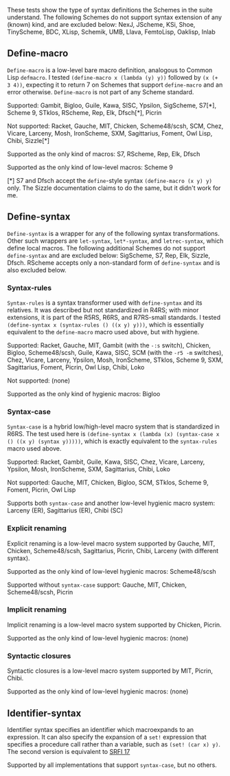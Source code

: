 These tests show the type of syntax definitions the Schemes in the suite understand.
The following Schemes do not support syntax extension of any (known) kind,
and are excluded below:
NexJ, JScheme, KSi, Shoe, TinyScheme, BDC, XLisp, Schemik, UMB, Llava, FemtoLisp,
Oaklisp, Inlab

## Define-macro

`Define-macro` is a low-level bare macro definition, analogous to Common Lisp `defmacro`.
I tested `(define-macro x (lambda (y) y))` followed by `(x (+ 3 4))`,
expecting it to return 7 on Schemes that support `define-macro` and an error otherwise.
`Define-macro` is not part of any Scheme standard.

Supported: Gambit, Bigloo, Guile, Kawa, SISC, Ypsilon, SigScheme, S7\[\*],
Scheme 9, STklos, RScheme, Rep, Elk, Dfsch\[\*], Picrin

Not supported: Racket, Gauche, MIT, Chicken, Scheme48/scsh, SCM,
Chez, Vicare, Larceny, Mosh, IronScheme, SXM, Sagittarius,
Foment, Owl Lisp, Chibi, Sizzle[*]

Supported as the only kind of macros: S7, RScheme, Rep, Elk, Dfsch

Supported as the only kind of low-level macros: Scheme 9 

[*] S7 and Dfsch accept the `define`-style syntax `(define-macro (x y) y)` only.
The Sizzle documentation claims to do the same, but it didn't work for me.

## Define-syntax

`Define-syntax` is a wrapper for any of the following syntax transformations.
Other such wrappers are `let-syntax`, `let*-syntax`, and `letrec-syntax`,
which define local macros.
The following additional Schemes do not support `define-syntax` and are excluded below:
SigScheme, S7, Rep, Elk, Sizzle, Dfsch.
RScheme accepts only a non-standard form of `define-syntax` and is also excluded below.


### Syntax-rules

`Syntax-rules` is a syntax transformer used with `define-syntax` and its relatives.
It was described but not standardized in R4RS;
with minor extensions, it is part of the R5RS, R6RS, and R7RS-small standards.
I tested `(define-syntax x (syntax-rules () ((x y) y)))`,
which is essentially equivalent to the `define-macro` macro used above, but with hygiene.

Supported: Racket, Gauche, MIT, Gambit (with the `-:s` switch), Chicken, Bigloo,
Scheme48/scsh, Guile, Kawa, SISC, SCM (with the `-r5 -m` switches),
Chez, Vicare, Larceny, Ypsilon, Mosh, IronScheme, STklos, Scheme 9,
SXM, Sagittarius, Foment, Picrin, Owl Lisp, Chibi, Loko

Not supported: (none)

Supported as the only kind of hygienic macros: Bigloo 

### Syntax-case

`Syntax-case` is a hybrid low/high-level macro system that is standardized in R6RS.
The test used here is `(define-syntax x (lambda (x) (syntax-case x () ((x y) (syntax y)))))`,
which is exactly equivalent to the `syntax-rules` macro used above.

Supported: Racket, Gambit, Guile, Kawa, SISC, Chez, Vicare, Larceny, Ypsilon, Mosh,
IronScheme, SXM, Sagittarius, Chibi, Loko

Not supported:  Gauche, MIT, Chicken, Bigloo, SCM, STklos, Scheme 9,
Foment, Picrin, Owl Lisp

Supports both `syntax-case` and another low-level hygienic macro system:
Larceny (ER), Sagittarius (ER), Chibi (SC)

### Explicit renaming

Explicit renaming is a low-level macro system supported by
Gauche, MIT, Chicken, Scheme48/scsh, Sagittarius, Picrin, Chibi,
Larceny (with different syntax).

Supported as the only kind of low-level hygienic macros: Scheme48/scsh

Supported without `syntax-case` support: Gauche, MIT, Chicken, Scheme48/scsh, Picrin

### Implicit renaming

Implicit renaming is a low-level macro system supported by Chicken, Picrin.

Supported as the only kind of low-level hygienic macros: (none)

### Syntactic closures

Syntactic closures is a low-level macro system supported by MIT, Picrin, Chibi.

Supported as the only kind of low-level hygienic macros: (none)

## Identifier-syntax

Identifier syntax specifies an identifier which macroexpands to an expression.
It can also specify the expansion of a `set!` expression that specifies a
procedure call rather than a variable, such as `(set! (car x) y)`.
The second version is equivalent to [SRFI 17](http://srfi.schemers.org/srfi-17/srfi-17.html)

Supported by all implementations that support `syntax-case`, but no others.


